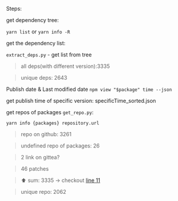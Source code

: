 Steps:

get dependency tree:

`yarn list` or `yarn info -R`

get the dependency list: 

`extract_deps.py` - get list from tree 

> all deps(with different version):3335

> unique deps: 2643

Publish date & Last modified date
`npm view "$package" time --json`


get publish time of specific version: specificTime_sorted.json

get repos of packages `get_repo.py`:

`yarn info {packages} repository.url`

> repo on github: 3261

> undefined repo of packages: 26

> 2 link on gittea?

> 46 patches

> ⬆️ sum: 3335 -> checkout [line 11](https://github.com/chains-project/crypto_wallets/blob/main/steps.md#11)

> unique repo: 2062

